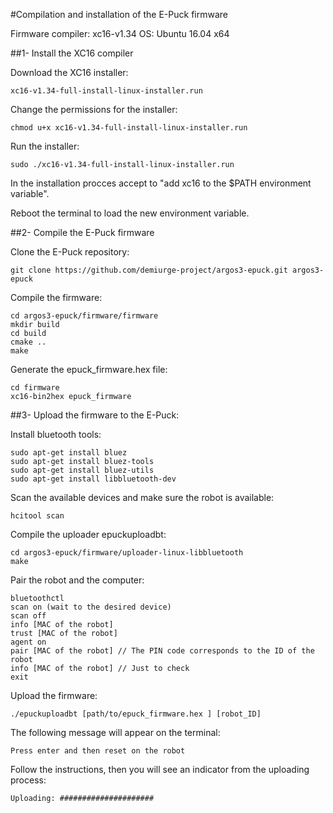 #Compilation and installation of the E-Puck firmware

Firmware compiler: xc16-v1.34
OS: Ubuntu 16.04 x64

##1- Install the XC16 compiler

Download the XC16 installer: 
```
xc16-v1.34-full-install-linux-installer.run
```
Change the permissions for the installer:
```
chmod u+x xc16-v1.34-full-install-linux-installer.run
```
Run the installer:
```
sudo ./xc16-v1.34-full-install-linux-installer.run
```
In the installation procces accept to "add xc16 to the $PATH environment variable".

Reboot the terminal to load the new environment variable.

##2- Compile the E-Puck firmware

Clone the E-Puck repository:
```
git clone https://github.com/demiurge-project/argos3-epuck.git argos3-epuck
```
Compile the firmware:
```
cd argos3-epuck/firmware/firmware
mkdir build
cd build
cmake ..
make
```
Generate the epuck_firmware.hex file:
```
cd firmware
xc16-bin2hex epuck_firmware
```

##3- Upload the firmware to the E-Puck:

Install bluetooth tools:
```
sudo apt-get install bluez
sudo apt-get install bluez-tools
sudo apt-get install bluez-utils
sudo apt-get install libbluetooth-dev
```
Scan the available devices and make sure the robot is available:
```
hcitool scan
```
Compile the uploader epuckuploadbt:
```
cd argos3-epuck/firmware/uploader-linux-libbluetooth
make
```
Pair the robot and the computer:
```
bluetoothctl
scan on (wait to the desired device)
scan off
info [MAC of the robot]
trust [MAC of the robot]
agent on 
pair [MAC of the robot] // The PIN code corresponds to the ID of the robot
info [MAC of the robot] // Just to check
exit
```
Upload the firmware:
```
./epuckuploadbt [path/to/epuck_firmware.hex ] [robot_ID]
```
The following message will appear on the terminal:
```
Press enter and then reset on the robot
```
Follow the instructions, then you will see an indicator from the uploading process:
```
Uploading: #####################
```
























